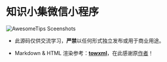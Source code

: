 # 知识小集微信小程序

![AwesomeTips Sceenshots](https://file.kangzubin.com/iostips/XCX-code.jpg)

* 此源码仅供交流学习，**严禁**以任何形式独立发布或用于商业用途。

* Markdown & HTML 渲染参考：**[towxml](https://github.com/sbfkcel/towxml)**，在此感谢原[作者](https://github.com/sbfkcel)！
